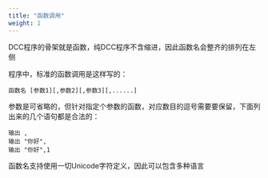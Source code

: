 ```yaml
---
title: "函数调用"
weight: 1
---
```


DCC程序的骨架就是函数，纯DCC程序不含缩进，因此函数名会整齐的排列在左侧

程序中，标准的函数调用是这样写的：

```DCC
函数名 [参数1][,参数2][,参数3][,......]
```

参数是可省略的，但针对指定个参数的函数，对应数目的逗号需要要保留，下面列出来的几个语句都是合法的：

```DCC
输出 ,
输出 "你好",
输出 "你好",1
```

函数名支持使用一切Unicode字符定义，因此可以包含多种语言